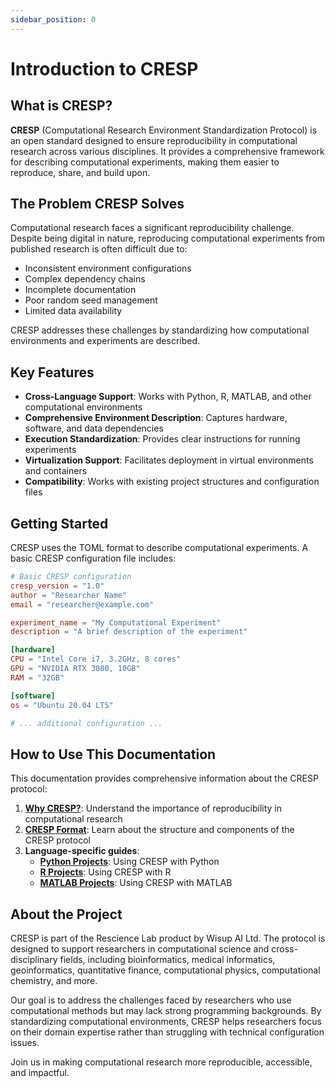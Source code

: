 ```yaml
---
sidebar_position: 0
---
```


# Introduction to CRESP

## What is CRESP?

**CRESP** (Computational Research Environment Standardization Protocol) is an open standard designed to ensure reproducibility in computational research across various disciplines. It provides a comprehensive framework for describing computational experiments, making them easier to reproduce, share, and build upon.

## The Problem CRESP Solves

Computational research faces a significant reproducibility challenge. Despite being digital in nature, reproducing computational experiments from published research is often difficult due to:

- Inconsistent environment configurations
- Complex dependency chains
- Incomplete documentation
- Poor random seed management
- Limited data availability

CRESP addresses these challenges by standardizing how computational environments and experiments are described.

## Key Features

- **Cross-Language Support**: Works with Python, R, MATLAB, and other computational environments
- **Comprehensive Environment Description**: Captures hardware, software, and data dependencies
- **Execution Standardization**: Provides clear instructions for running experiments
- **Virtualization Support**: Facilitates deployment in virtual environments and containers
- **Compatibility**: Works with existing project structures and configuration files

## Getting Started

CRESP uses the TOML format to describe computational experiments. A basic CRESP configuration file includes:

```toml
# Basic CRESP configuration
cresp_version = "1.0"
author = "Researcher Name"
email = "researcher@example.com"

experiment_name = "My Computational Experiment"
description = "A brief description of the experiment"

[hardware]
CPU = "Intel Core i7, 3.2GHz, 8 cores"
GPU = "NVIDIA RTX 3080, 10GB"
RAM = "32GB"

[software]
os = "Ubuntu 20.04 LTS"

# ... additional configuration ...
```

## How to Use This Documentation

This documentation provides comprehensive information about the CRESP protocol:

1. **[Why CRESP?](./why-cresp)**: Understand the importance of reproducibility in computational research
2. **[CRESP Format](./cresp-format)**: Learn about the structure and components of the CRESP protocol
3. **Language-specific guides**:
   - **[Python Projects](./python-projects)**: Using CRESP with Python
   - **[R Projects](./r-projects)**: Using CRESP with R
   - **[MATLAB Projects](./matlab-projects)**: Using CRESP with MATLAB

## About the Project

CRESP is part of the Rescience Lab product by Wisup AI Ltd. The protocol is designed to support researchers in computational science and cross-disciplinary fields, including bioinformatics, medical informatics, geoinformatics, quantitative finance, computational physics, computational chemistry, and more.

Our goal is to address the challenges faced by researchers who use computational methods but may lack strong programming backgrounds. By standardizing computational environments, CRESP helps researchers focus on their domain expertise rather than struggling with technical configuration issues.

Join us in making computational research more reproducible, accessible, and impactful.
